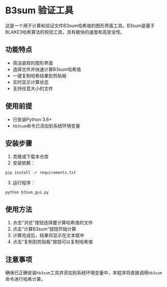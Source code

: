 # B3sum 验证工具

这是一个用于计算和验证文件B3sum哈希值的图形界面工具。B3sum是基于BLAKE3哈希算法的校验工具，具有极快的速度和高安全性。

## 功能特点

- 简洁直观的图形界面
- 选择文件并快速计算B3sum哈希值
- 一键复制哈希结果到剪贴板
- 实时显示计算状态
- 支持任意大小的文件

## 使用前提

- 已安装Python 3.6+
- `hb3sum`命令已添加到系统环境变量

## 安装步骤

1. 克隆或下载本仓库
2. 安装依赖：

```
pip install -r requirements.txt
```

3. 运行程序：

```
python b3sum_gui.py
```

## 使用方法

1. 点击"浏览"按钮选择要计算哈希值的文件
2. 点击"计算B3sum"按钮开始计算
3. 计算完成后，结果将显示在文本框中
4. 点击"复制到剪贴板"按钮可以复制哈希值

## 注意事项

确保已正确安装`hb3sum`工具并添加到系统环境变量中，本程序将直接调用`hb3sum`命令进行哈希计算。
